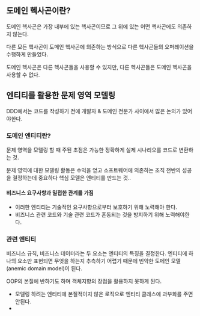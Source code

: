 ## 도메인 헥사곤이란?

도메인 헥사곤은 가장 내부에 있는 헥사곤이므로 그 위에 있는 어떤 헥사곤에도 의존하지 않는다.

다른 모든 헥사곤이 도메인 헥사곤에 의존하는 방식으로 다른 헥사곤들의 오퍼레이션을 수행하게 만들었다.

도메인 헥사곤은 다른 헥사곤들을 사용할 수 있지만, 다른 헥사곤들은 도메인 헥사곤을 사용할 수 없다.

## 엔티티를 활용한 문제 영역 모델링

DDD에서는 코드를 작성하기 전에 개발자 & 도메인 전문가 사이에서 많은 논의가 있어야한다.

### 도메인 엔티티란?

문제 영역을 모델링 할 때 주된 초점은 가능한 정확하게 실제 시나리오를 코드로 변환하는 것.

문제 영역에 대한 모델링 활동은 수익을 얻고 소프트웨어에 의존하는 조직 전반의 성공을 결정하는데 중요하다
핵심 모델은 엔티티를 만드는 것..

#### 비즈니스 요구사항과 밀접한 관계를 가짐

* 이러한 엔티티는 기술적인 요구사항으로부터 보호하기 위해 노력해야 한다.
* 비즈니스 관련 코드와 기술 관련 코드가 혼동되는 것을 방지하기 위해 노력해야한다.

### 관련 엔티티

비즈니스 규칙, 비즈니스 데이터라는 두 요소는 엔티티의 특징을 결정한다.
엔티티에 하나의 요소만 표현되면 무엇을 하는지 추측하기 어렵기 때문에 빈약한 도메인 모델(anemic domain model)이 된다.

OOP의 본질에 반하기도 하며 객체지향의 장점을 활용하지 못하게 된다.

* 모델링 하려는 엔티티에 본질적이지 않은 로직으로 엔티티 클래스에 과부화를 주면 안된다.
* 